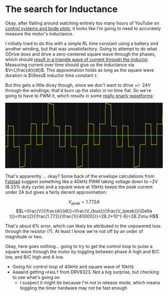 # The search for Inductance

Okay, after flailing around watching entirely too many hours of YouTube on [control systems and bode
plots](https://www.youtube.com/watch?v=O2Cw_4zd-aU&list=PLUMWjy5jgHK1NC52DXXrriwihVrYZKqjk&index=12),
it looks like I'm going to need to accurately measure the motor's inductance.

I initially tried to do this with a simple RL time constant using a battery and another winding, but
that was unsatisfactory. Going to attempt to do what ODrive does and drive a zero-centered square
wave through the phases, which should [result in a triangle wave of current through the
inductor](https://www.falstad.com/circuit/circuitjs.html?ctz=CQAgjCBMCmC0AcIBsBOAdAZgCxbBgrGAAxbZhL5QoiX5E1xhgBQA7iFvPVikiAZA68QRZuXpIs3cjRwcZ9ImiIqIxFRs1sOXDitlY9i5gBtkU+XwDsJSyJHLNKZy9dvqsMFbRWpReJCSBGCQWIKiAE4gNoa41viCcfZKRJDaVglCfPhyPHyi7DmxwpzcwgUGWZWk4cwA5vyZeY2CCYjG7BmJMl1VogBKOtz6NUb2glz6ockO+MwA9iDUkvYhkCgQKaogAT5WVij+qVhI2Lb0gtQYzEA). Measuring current over time should give us the inductance via $V=L\frac{di}{dt}$. This appoximation holds as long as the square wave duration is $\llless$ inductor time constant $\tau$.

But this gets a little dicey though, since we don't want to drive +/- 24V through the windings;
that'd burn up the stator in no time flat. So we're going to have to PWM it, which results in some
[really gnarly
waveforms](https://www.falstad.com/circuit/circuitjs.html?ctz=CQAgjCBMCmC0AcIBsBOAdAZgCxbBgrGAAxbZhL5QoiX5E1xhgBQA7iFvPVikiAZA68QRZuXpIs3cjRwcZ9ImiIqIxFRs1sOXDitlY9i5gBtkU+XwDsJSyJHLNKZy9dvqsMGklYkGSPBYkEyQ+ChWlKIATiA2hrjW+IIJ9kpEkNoRycL4cjx8ouy58cKc3MKiAEo0KMn+NYIC9smaNKkOKHSa3RosRXk5efWiAOb8SUJ8TUmIxuxZdgv5IszVZUYc9VKKUOCQGlCGO0r4zAD24BJHe5AoEGmqHGj4L8SoVkiQOEhEkbvE-GYQA):

![](images/2021-08-17-20-08-45.png)

That's apparently ... okay? Some back of the envelope calculations from
[Falstad](https://www.falstad.com/circuit/circuitjs.html?ctz=CQAgjCBMCmC0AcIAskB0AGArATgMxKXTEnV3l1ymxExvRrjDACgB3ZeepbANhF0yRkvEOmZge9HoWQSaBWX3roM6IuDWatY9kk7I18pAeXMANiGlc5AdnTGkc5arWRs7j5682QsMKkxuXGwbSTBseDB4TBtEMQAnEDsHW0FFUVFUSDYktO4+QIcRHSNhPj0uYuYAJRpsISRcIRwhASF6Bq0aDOdsCR4B7S0WdkKy0sb25gBzfjyRNppIONEcmzzUhqraipNkJr2OjU0oY2VMzGYAew1LM-BINwgVTQh-GwibUJ5sRvh1nxHMD0XDXfh3DKEdwGSyoe6tfjMIA)
suggest something like a 40kHz PWM taking voltage down to ~2V (8.33% duty cycle) and a square wave
at 10kHz keeps the peak current under 2A but gives a fairly decent approximation:

$$V_{peak}=1.772A$$
$$L=\frac{V}{\frac{di}{dt}}=\frac{V_{bus}}{\frac{V_{peak}}{\Delta t}}=\frac{2}{\frac{1.772}{\frac{1}{40000}}}=28.2*10^{-6}=28.2\mu H$$

That's about 6% error, which can likely be attributed to the unpowered loss through the resistor (?). At least I know we're not off by an order of magnitude or two.

Okay, here goes nothing... going to try to get the control loop to pulse a square wave through the motor by toggling between phase A high and B/C low, and B/C high and A low.

- Going for control loop of 40kHz and square wave of 10kHz
- Aaaand getting `nFAULT` from DRV8323. Not a big surprise, but checking to see what's going on
  - I suspect it might be because I'm not in release mode, which means toggling the timer hardware may not be fast enough
